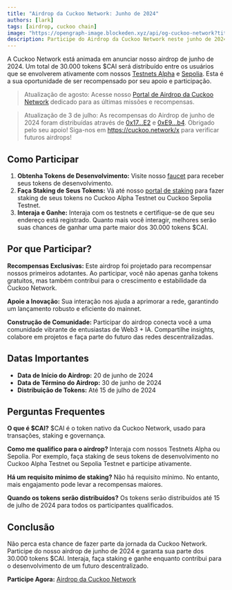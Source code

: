 ```yaml
---
title: "Airdrop da Cuckoo Network: Junho de 2024"
authors: [lark]
tags: [airdrop, cuckoo chain]
image: "https://opengraph-image.blockeden.xyz/api/og-cuckoo-network?title=Airdrop%20da%20Cuckoo%20Network:%20Junho%20de%202024"
description: Participe do Airdrop da Cuckoo Network neste junho de 2024. Interaja com nossos Testnets Alpha e Sepolia para ganhar sua parte de 30.000 tokens $CAI. Não perca!
---
```


A Cuckoo Network está animada em anunciar nosso airdrop de junho de 2024. Um total de 30.000 tokens $CAI será distribuído entre os usuários que se envolverem ativamente com nossos [Testnets Alpha](https://scan.cuckoo.network/) e [Sepolia](https://testnet-scan.cuckoo.network/). Esta é a sua oportunidade de ser recompensado por seu apoio e participação.

> Atualização de agosto: Acesse nosso [Portal de Airdrop da Cuckoo Network](https://cuckoo.network/portal/airdrop) dedicado para as últimas missões e recompensas.

> Atualização de 3 de julho: As recompensas do Airdrop de junho de 2024 foram distribuídas através de [0x17...E2](https://scan.cuckoo.network/address/0x17Ee826fB6E9Cf7Bc1433a50215A62Ff49999CE2) e [0xE9...b4](https://scan.cuckoo.network/address/0xE92f753D70B650424677B206Afd616A895D32eb4). Obrigado pelo seu apoio! Siga-nos em https://cuckoo.network/x para verificar futuros airdrops!

## Como Participar

1. **Obtenha Tokens de Desenvolvimento:** Visite nosso [faucet](https://cuckoo.network/portal/faucet/) para receber seus tokens de desenvolvimento.
2. **Faça Staking de Seus Tokens:** Vá até nosso [portal de staking](https://cuckoo.network/portal/staking/testnet) para fazer staking de seus tokens no Cuckoo Alpha Testnet ou Cuckoo Sepolia Testnet.
3. **Interaja e Ganhe:** Interaja com os testnets e certifique-se de que seu endereço está registrado. Quanto mais você interagir, melhores serão suas chances de ganhar uma parte maior dos 30.000 tokens $CAI.

## Por que Participar?

**Recompensas Exclusivas:** Este airdrop foi projetado para recompensar nossos primeiros adotantes. Ao participar, você não apenas ganha tokens gratuitos, mas também contribui para o crescimento e estabilidade da Cuckoo Network.

**Apoie a Inovação:** Sua interação nos ajuda a aprimorar a rede, garantindo um lançamento robusto e eficiente do mainnet.

**Construção de Comunidade:** Participar do airdrop conecta você a uma comunidade vibrante de entusiastas de Web3 + IA. Compartilhe insights, colabore em projetos e faça parte do futuro das redes descentralizadas.

## Datas Importantes

- **Data de Início do Airdrop:** 20 de junho de 2024
- **Data de Término do Airdrop:** 30 de junho de 2024
- **Distribuição de Tokens:** Até 15 de julho de 2024

## Perguntas Frequentes

**O que é $CAI?** $CAI é o token nativo da Cuckoo Network, usado para transações, staking e governança.

**Como me qualifico para o airdrop?** Interaja com nossos Testnets Alpha ou Sepolia. Por exemplo, faça staking de seus tokens de desenvolvimento no Cuckoo Alpha Testnet ou Sepolia Testnet e participe ativamente.

**Há um requisito mínimo de staking?** Não há requisito mínimo. No entanto, mais engajamento pode levar a recompensas maiores.

**Quando os tokens serão distribuídos?** Os tokens serão distribuídos até 15 de julho de 2024 para todos os participantes qualificados.

## Conclusão

Não perca esta chance de fazer parte da jornada da Cuckoo Network. Participe do nosso airdrop de junho de 2024 e garanta sua parte dos 30.000 tokens $CAI. Interaja, faça staking e ganhe enquanto contribui para o desenvolvimento de um futuro descentralizado.

**Participe Agora:** [Airdrop da Cuckoo Network](https://cuckoo.network/portal/faucet/)
